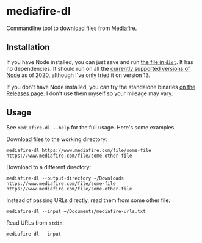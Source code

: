 # mediafire-dl

Commandline tool to download files from [Mediafire](https://www.mediafire.com/).


## Installation

If you have Node installed, you can just save and run [the file in `dist`](https://github.com/elcr/mediafire-dl/blob/master/dist/index.js). It has no dependencies. It should run on all the [currently supported versions of Node](https://en.wikipedia.org/wiki/Node.js#Releases) as of 2020, although I've only tried it on version 13.

If you don't have Node installed, you can try the standalone binaries [on the Releases page](https://github.com/elcr/mediafire-dl/releases). I don't use them myself so your mileage may vary.

## Usage
See `mediafire-dl --help` for the full usage. Here's some examples.

Download files to the working directory:
```
mediafire-dl https://www.mediafire.com/file/some-file https://www.mediafire.com/file/some-other-file
```

Download to a different directory:
```
mediafire-dl --output-directory ~/Downloads https://www.mediafire.com/file/some-file https://www.mediafire.com/file/some-other-file
```

Instead of passing URLs directly, read them from some other file:
```
mediafire-dl --input ~/Documents/mediafire-urls.txt
```

Read URLs from `stdin`:
```
mediafire-dl --input -
```
